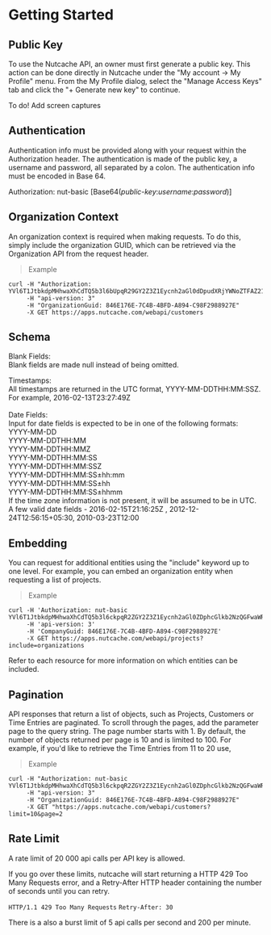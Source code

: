 # Getting Started


## Public Key

To use the Nutcache API, an owner must first generate a public key. This action can be done directly in Nutcache under the "My account -> My Profile" menu. From the My Profile dialog, select the "Manage Access Keys" tab and click the "+ Generate new key" to continue.

To do! Add screen captures


## Authentication

Authentication info must be provided along with your request within the Authorization header. The authentication is made of the public key, a username and password, all separated by a colon. The authentication info must be encoded in Base 64.

Authorization: nut-basic [Base64(_public-key_:_username_:_password_)]

## Organization Context

An organization context is required when making requests. To do this, simply include the organization GUID, which can be retrieved via the Organization API from the request header.

>Example

```shell
curl -H "Authorization: YVl6T1JtbkdpMHhwaXhCdTQ5b3l6bUpqR29GY2Z3Z1Eycnh2aGl0dDpudXRjYWNoZTFAZ21haWwuY29tOkR5bmFjb20xMjM="
	 -H "api-version: 3" 
	 -H "OrganizationGuid: 846E176E-7C4B-4BFD-A894-C98F2988927E"
	 -X GET https://apps.nutcache.com/webapi/customers
```

## Schema

Blank Fields: </br>
Blank fields are made null instead of being omitted.

Timestamps: </br>
All timestamps are returned in the UTC format, YYYY-MM-DDTHH:MM:SSZ. For example, 2016-02-13T23:27:49Z </br>
</br>
Date Fields: </br>
Input for date fields is expected to be in one of the following formats: </br>
YYYY-MM-DD  </br>
YYYY-MM-DDTHH:MM  </br>
YYYY-MM-DDTHH:MMZ  </br>
YYYY-MM-DDTHH:MM:SS  </br>
YYYY-MM-DDTHH:MM:SSZ  </br>
YYYY-MM-DDTHH:MM:SS±hh:mm  </br>
YYYY-MM-DDTHH:MM:SS±hh  </br>
YYYY-MM-DDTHH:MM:SS±hhmm  </br>
If the time zone information is not present, it will be assumed to be in UTC. </br>
A few valid date fields - 2016-02-15T21:16:25Z , 2012-12-24T12:56:15+05:30, 2010-03-23T12:00

## Embedding

You can request for additional entities using the "include" keyword up to one level. For example, you can embed an organization entity when requesting a list of projects.

>Example

```shell
curl -H 'Authorization: nut-basic YVl6T1JtbkdpMHhwaXhCdTQ5b3l6ckpqR2ZGY2Z3Z1Eycnh2aGl0ZDphcGlkb2NzQGFwaWRvY3MuY29tOnBhc3N3b3Jk' 
	 -H 'api-version: 3' 
	 -H 'CompanyGuid: 846E176E-7C4B-4BFD-A894-C98F2988927E' 
	 -X GET https://apps.nutcache.com/webapi/projects?include=organizations
```

<aside class="notice">
Refer to each resource for more information on which entities can be included.
</aside>

## Pagination

API responses that return a list of objects, such as Projects, Customers or Time Entries are paginated. To scroll through the pages, add the parameter page to the query string. The page number starts with 1. By default, the number of objects returned per page is 10 and is limited to 100. For example, if you'd like to retrieve the Time Entries from 11 to 20 use,

>Example

```shell
curl -H "Authorization: nut-basic YVl6T1JtbkdpMHhwaXhCdTQ5b3l6ckpqR2ZGY2Z3Z1Eycnh2aGl0ZDphcGlkb2NzQGFwaWRvY3MuY29tOnBhc3N3b3Jk" 
	 -H "api-version: 3" 
	 -H "OrganizationGuid: 846E176E-7C4B-4BFD-A894-C98F2988927E" 
	 -X GET "https://apps.nutcache.com/webapi/customers?limit=10&page=2
```

## Rate Limit

A rate limit of 20 000 api calls per API key is allowed.

If you go over these limits, nutcache will start returning a HTTP 429 Too Many Requests error, and a Retry-After HTTP header containing the number of seconds until you can retry.

`HTTP/1.1 429 Too Many Requests`
`Retry-After: 30`

<aside class="warning">
There is a also a burst limit of 5 api calls per second and 200 per minute.
</aside>
